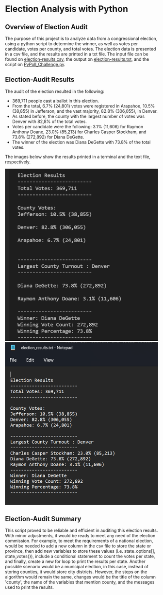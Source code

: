 # Election Analysis with Python

## Overview of Election Audit
The purpose of this project is to analyze data from a congressional election, using a python script to determine the winner, as well as votes per candidate, votes per county, and total votes. The election data is presented in a csv file, and the results are printed in a txt file. The input file can be found on [election-results.csv](Resources/election_results.csv), the output on [election-results.txt](analysis/election_results.txt), and the script on [PyPoll_Challenge.py](PyPoll_Challenge.py).

## Election-Audit Results
The audit of the election resulted in the following:

- 369,711 people cast a ballot in this election.
- From the total, 6.7% (24,801) votes were registered in Arapahoe, 10.5% (38,855) in Jefferson, and the vast majority, 82.8% (306,055), in Denver. 
- As stated before, the county with the largest number of votes was Denver with 82,8% of the total votes.
- Votes per candidate were the following: 3.1% (11,606) for Raymon Anthony Doane, 23.0% (85,213) for Charles Casper Stockham, and 73.8% (272,892) for Diana DeGette.
- The winner of the election was Diana DeGette with 73.8% of the total votes.

The images below show the results printed in a terminal and the text file, respectively.

![print_results_terminal.png](Resources/print_results_terminal.png)  ![print_results_txt.png](Resources/print_results_txt.png)

## Election-Audit Summary
This script proved to be reliable and efficient in auditing this election results. With minor adjustments, it would be ready to meet any need of the election commission. For example, to meet the requirements of a national election, would be needed to add a new column in the csv file to store the state or province, then add new variables to store these values (i.e. state_options[], state_votes{}), include a conditional statement to count the votes per state, and finally, create a new for loop to print the results per state. Another possible scenario would be a municipal election, in this case, instead of storing counties, it would store city districts. However, the steps on the algorithm would remain the same, changes would be the title of the column 'county', the name of the variables that mention county, and the messages used to print the results.